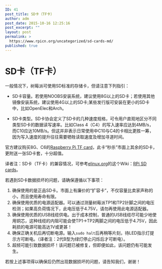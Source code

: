 ```yaml
---
ID: 41
post_title: SD卡（TF卡）
author: adm
post_date: 2015-10-16 12:25:16
post_excerpt: ""
layout: post
permalink: >
  https://www.rpicn.org/uncategorized/sd-cards-md/
published: true
---
```

# SD卡（TF卡）

一般情况下，树莓派可使用SD标准的存储卡，但请注意下列指引：

- SD卡容量。若使用NOOBS安装系统，建议使用8G以上的SD卡；若使用其他镜像安装系统，建议使用4G以上的SD卡;某些发行版可安装在更小的SD卡中，比如OpenElec和Arch。

- SD卡类型。SD卡协会定义了SD卡的几种速度规格，可令用户直观地区分不同类型SD卡的数据读写速率。比如Class 4（C4）的写入速率应达到4MB/s，而C10应达10MB/s。但这并非表示日常使用中C10与C4的卡相比更胜一筹，因为写入速度的提升往往需要牺牲读取速度及增加寻道时间。

官方建议购买8G、C6的[Raspberry Pi TF card](http://swag.raspberrypi.org/products/noobs-8gb-sd-card)，此卡“秒杀”市面上其余的SD卡，更附送一张SD卡套，十分超值。

译者注：SD卡（TF卡）的兼容情况，可参考[elinux.org](http://elinux.org)的这个Wiki：[RPi SD cards](http://elinux.org/RPi_SD_cards)。

若遇到SD卡数据损坏的问题，请确保遵循以下事项：

1. 确保使用的是正品SD卡。市面上有廉价的“扩容卡”，不仅容量比卖家声称的小，而且使用寿命有限。
2. 确保使用优质的电源适配器。可以通过测量树莓派TP1和TP2针脚之间的电压检测；如果高负荷情况下，此电压低于4.75V，请勿再使用此电源适配器。
3. 确保使用优质的USB线缆供电。出于成本控制，普通的USB线缆尽可能少地使用铜芯，这种线缆的内阻可能会使TP1->TP2两脚之间的电压低于4.75V，因此耗损的电源可能高达1V或更甚！
4. 确保正确关机后再切断电源。输入`sudo halt`后再稍等片刻，待LED指示灯提示方可断电。（译者注：2代B型为绿灯停止闪烁后才可断电）。
5. 超频可能引致数据损坏！该问题已被修复，但即便如此，该问题仍有可能发生。

若按上述事项得以确保后仍然出现数据损坏的问题，请告知我们，谢谢！

